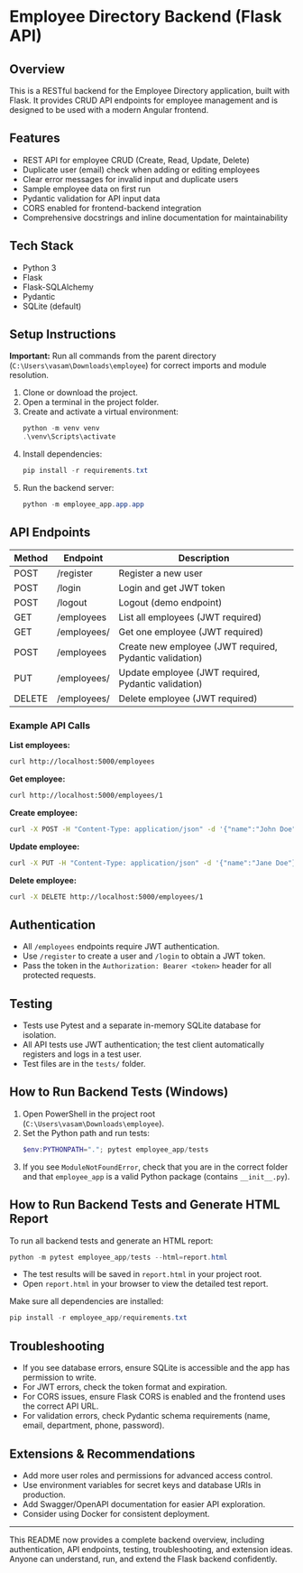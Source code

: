 # Employee Directory Backend (Flask API)

## Overview
This is a RESTful backend for the Employee Directory application, built with Flask. It provides CRUD API endpoints for employee management and is designed to be used with a modern Angular frontend.

## Features
- REST API for employee CRUD (Create, Read, Update, Delete)
- Duplicate user (email) check when adding or editing employees
- Clear error messages for invalid input and duplicate users
- Sample employee data on first run
- Pydantic validation for API input data
- CORS enabled for frontend-backend integration
- Comprehensive docstrings and inline documentation for maintainability

## Tech Stack
- Python 3
- Flask
- Flask-SQLAlchemy
- Pydantic
- SQLite (default)

## Setup Instructions
**Important:** Run all commands from the parent directory (`C:\Users\vasam\Downloads\employee`) for correct imports and module resolution.
1. Clone or download the project.
2. Open a terminal in the project folder.
3. Create and activate a virtual environment:
   ```powershell
   python -m venv venv
   .\venv\Scripts\activate
   ```
4. Install dependencies:
   ```powershell
   pip install -r requirements.txt
   ```
5. Run the backend server:
   ```powershell
   python -m employee_app.app.app
   ```

## API Endpoints
| Method | Endpoint                | Description                |
|--------|-------------------------|----------------------------|
| POST   | /register               | Register a new user        |
| POST   | /login                  | Login and get JWT token    |
| POST   | /logout                 | Logout (demo endpoint)     |
| GET    | /employees              | List all employees (JWT required)  |
| GET    | /employees/<id>         | Get one employee (JWT required)    |
| POST   | /employees              | Create new employee (JWT required, Pydantic validation) |
| PUT    | /employees/<id>         | Update employee (JWT required, Pydantic validation)     |
| DELETE | /employees/<id>         | Delete employee (JWT required)    |

### Example API Calls
**List employees:**
```bash
curl http://localhost:5000/employees
```

**Get employee:**
```bash
curl http://localhost:5000/employees/1
```

**Create employee:**
```bash
curl -X POST -H "Content-Type: application/json" -d '{"name":"John Doe","email":"john@example.com","department":"IT","phone":"1234567890"}' http://localhost:5000/employees
```

**Update employee:**
```bash
curl -X PUT -H "Content-Type: application/json" -d '{"name":"Jane Doe"}' http://localhost:5000/employees/1
```

**Delete employee:**
```bash
curl -X DELETE http://localhost:5000/employees/1
```

## Authentication
- All `/employees` endpoints require JWT authentication.
- Use `/register` to create a user and `/login` to obtain a JWT token.
- Pass the token in the `Authorization: Bearer <token>` header for all protected requests.

## Testing
- Tests use Pytest and a separate in-memory SQLite database for isolation.
- All API tests use JWT authentication; the test client automatically registers and logs in a test user.
- Test files are in the `tests/` folder.

## How to Run Backend Tests (Windows)

1. Open PowerShell in the project root (`C:\Users\vasam\Downloads\employee`).
2. Set the Python path and run tests:
   ```powershell
   $env:PYTHONPATH="."; pytest employee_app/tests
   ```
3. If you see `ModuleNotFoundError`, check that you are in the correct folder and that `employee_app` is a valid Python package (contains `__init__.py`).

## How to Run Backend Tests and Generate HTML Report

To run all backend tests and generate an HTML report:

```powershell
python -m pytest employee_app/tests --html=report.html
```

- The test results will be saved in `report.html` in your project root.
- Open `report.html` in your browser to view the detailed test report.

Make sure all dependencies are installed:
```powershell
pip install -r employee_app/requirements.txt
```

## Troubleshooting
- If you see database errors, ensure SQLite is accessible and the app has permission to write.
- For JWT errors, check the token format and expiration.
- For CORS issues, ensure Flask CORS is enabled and the frontend uses the correct API URL.
- For validation errors, check Pydantic schema requirements (name, email, department, phone, password).

## Extensions & Recommendations
- Add more user roles and permissions for advanced access control.
- Use environment variables for secret keys and database URIs in production.
- Add Swagger/OpenAPI documentation for easier API exploration.
- Consider using Docker for consistent deployment.

---

This README now provides a complete backend overview, including authentication, API endpoints, testing, troubleshooting, and extension ideas. Anyone can understand, run, and extend the Flask backend confidently.


